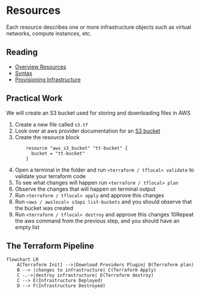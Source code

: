 # Resources

Each resource describes one or more infrastructure objects such as virtual networks, compute instances, etc.

## Reading

- [Overview Resources](https://developer.hashicorp.com/terraform/language/resources)
- [Syntax](https://developer.hashicorp.com/terraform/language/resources/syntax)
- [Provisioning Infrastructure](https://developer.hashicorp.com/terraform/cli/run)

## Practical Work

We will create an S3 bucket used for storing and downloading files in AWS

1. Create a new file called `s3.tf`
2. Look over at aws provider documentation for an [S3 bucket](https://registry.terraform.io/providers/hashicorp/aws/4.8.0/docs/resources/s3_bucket)
3. Create the resource block
    ```hcl
        resource "aws_s3_bucket" "tt-bucket" {
          bucket = "tt-bucket"
        }
    ```
4. Open a terminal in the folder and run `<terraform / tflocal> validate` to validate your terraform code
5. To see what changes will happen run `<terraform / tflocal> plan`
6. Observe the changes that will happen on terminal output
7. Run `<terraform / tflocal> apply` and approve this changes
8. Run `<aws / awslocal> s3api list-buckets` and you should observe that the bucket was created
9. Run `<terraform / tflocal> destroy` and approve this changes
10Repeat the aws command from the previous step, and you should have an empty list

## The Terraform Pipeline

```mermaid
flowchart LR
    A[Terraform Init] -->|Download Providers Plugin| B(Terraform plan)
    B --> |changes to infrastructure| C(Terraform Apply)
    C -.->|destroy infrastructure| D(Terraform destroy)
    C --> E(Infrastructure Deployed)
    D --> F(Infrastructure Destroyed)
```